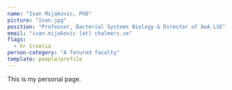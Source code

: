 ```yaml
---
name: "Ivan Mijakovic, PhD"
picture: "Ivan.jpg"
position: "Professor, Bacterial Systems Biology & Director of AoA LSE"
email: "ivan.mijakovic [at] chalmers.se"
flags:
  - hr Croatia
person-category: "A Tenured faculty"
template: people/profile
---
```

This is my personal page.
